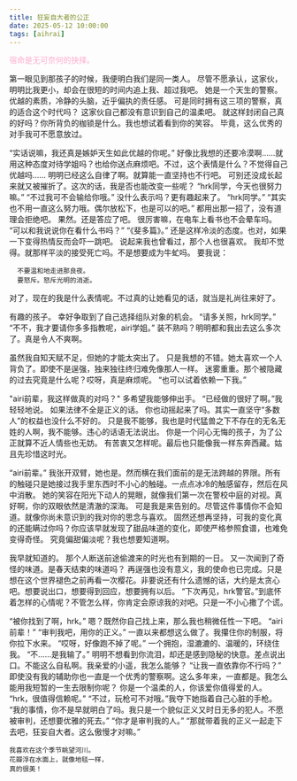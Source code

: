 ```yaml
---
title: 狂妄自大者的公正
date: 2025-05-12 10:00:00
tags: [aihrai]
---
```


<font color=#ffaacc>宿命是无可奈何的抉择。</font>

第一眼见到那孩子的时候，我便明白我们是同一类人。
尽管不愿承认，这家伙，明明比我更小，却会在很短的时间内追上我、超过我吧。
她是一个天生的警察。优越的素质，冷静的头脑，近乎偏执的责任感。
可是同时拥有这三项的警察，真的适合这个时代吗？
这家伙自己都没有意识到自己的温柔吧。
就这样封闭自己真的好吗？你所背负的枷锁是什么。我也想试着看到你的笑容。
毕竟，这么优秀的对手我可不愿意放过。

“实话说嘛，我还真是嫉妒天生如此优越的你呢。”
好像比我想的还要冷漠啊……就用这种态度对待学姐吗？也给你送点麻烦吧。不过，这个表情是什么？不觉得自己优越吗……
明明已经这么自律了啊。就算能一直坚持也不行吧。
可别还没成长起来就又被摧折了。这次的话，我是否也能改变一些呢？
“hrk同学，今天也很努力嘛。”
“不过我可不会输给你哦。”
没什么表示吗？更有趣起来了。
“hrk同学。”
“其实也不用一直这么努力哦。偶尔放松下，也是可以的吧。”
都用出那一招了，没有道理会拒绝吧。
果然。还是答应了吧。
很厉害嘛，在电车上看书也不会晕车吗。
“可以和我说说你在看什么书吗？”
“《斐多篇》。”
还是这样冷淡的态度。也对，如果一下变得热情反而会吓一跳吧。
说起来我也曾看过，那个人也很喜欢。
我却不觉得。就那样平淡的接受死亡吗。不是想要成为牛虻吗。
要我说：
```
  不要温和地走进那良夜。
  要怒斥。怒斥光明的消逝。
```
对了，现在的我是什么表情呢。不过真的让她看见的话，就当是礼尚往来好了。

有趣的孩子。
幸好争取到了自己选择组队对象的机会。
“请多关照，hrk同学。”
“不不，我才要请你多多指教呢，airi学姐。”
装不熟吗？明明都和我出去这么多次了。真是令人不爽啊。

虽然我自知天赋不足，但她的才能太突出了。
只是我想的不错。她太喜欢一个人背负了。即使不是逞强，独来独往终归难免像那人一样。
迷雾重重。那个被隐藏的过去究竟是什么呢？哎呀，真是麻烦呢。
“也可以试着依赖一下我。”


"airi前辈，我这样做真的对吗？"
多希望我能够伸出手。
“已经做的很好了啊。”我轻轻地说。
如果法律不全是正义的话。
你也动摇起来了吗。其实一直坚守“多数人”的权益也没什么不好的。
只是我不能够，我也是时代猛兽之下不存在的无名无姓的人啊，我不能够。违心的话语无法说出。
你是一个问心无悔的孩子，为了公正就算不近人情些也无妨。
有苦衷又怎样呢。最后也只能像我一样东奔西藏。姑且先珍惜这时光。



“airi前辈。”
我张开双臂，她也是。然而横在我们面前的是无法跨越的界限。所有的触碰只是她接过我手里东西时不小心的触碰。一点点冰冷的触感留存，然后在风中消散。
她的笑容在阳光下动人的晃眼，就像我们第一次在警校中庭的对视。真好啊，你的双眼依然是清澈的深海。
可是我是来告别的。尽管这件事情你不会知道。就像你尚未意识到的我对你的思念与喜欢。
固然还想再坚持，可我的变化真的还能瞒过你吗？你应该早就发现了甜品味道的变化，即使严格参照食谱，也难免变得奇怪。
究竟偏甜偏淡呢？我也想要知道啊。

我早就知道的。
那个人断送前途偷渡来的时光也有到期的一日。
又一次闻到了奇怪的味道。是春天结束的味道吗？
再逞强也没有意义，我的使命也已完成。只是想在这个世界褪色之前再看一次樱花。非要说还有什么遗憾的话，大约是太贪心吧。想要说出口，想要得到回应，想要拥有以后。
“下次再见，hrk警官。”到底怀着怎样的心情呢？不管怎么样，你肯定会原谅我的对吧。只是一不小心撒了个谎。

“被你找到了啊，hrk。”
嗯？既然你自己找上来，那么我也稍微任性一下吧。
“airi前辈！”
“审判我吧，用你的正义。”
一直以来都想这么做了。我攥住你的制服，将你拉下水来。
“哎呀，好像跑不掉了呢。”
一个拥抱，湿漉漉的、温暖的，环绕住我。
“不……是我输了。”
明明不想看到你流泪，却还是感到隐秘的快意。差点说出口。不能这么自私啊。我亲爱的小遥，我怎么能够？
“让我一直依靠你不行吗？”
即使没有我的辅助你也一直是一个优秀的警察啊。这么多年来，一直都是。我怎么能用我短暂的一生去限制你呢？
你是一个温柔的人，你该爱你值得爱的人。
“hrk，很值得信赖呢。”
“不过，玩枪可不对哦。”我夺下她指着自己心脏的手枪。
“我的事情，你不是早就明白了吗。我只是一个貌似正义又时日无多的犯人。不愿被审判，还想要优雅的死去。”
“你才是审判我的人。”
“那就带着我的正义一起走下去吧，狂妄自大者。这么傲慢才对嘛。”
```
我喜欢在这个季节眺望河川。
花瓣浮在水面上，就像地毯一样，
真的很美！
```
